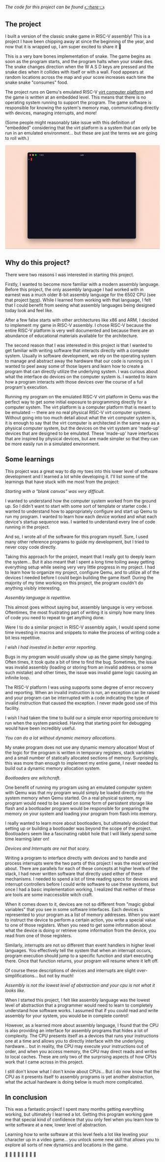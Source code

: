 _The code for this project can be found [👉here👈](https://github.com/bcarlborg/snake-game-in-riscv-assembly)._

## The project

I built a version of the classic snake game in RISC-V assembly! This is a project I have been chipping away at since the beginning of the year, and now that it is wrapped up, I am super excited to share it 🤗

This is a very bare bones implementation of snake. The game begins as soon as the program starts, and the program halts when your snake dies. The snake changes direction when the W A S D keys are pressed and the snake dies when it collides with itself or with a wall. Food appears at random locations across the map and your score increases each time the snake snake "consumes" food.

The project runs on Qemu's emulated RISC-V [virt computer platform](https://www.qemu.org/docs/master/system/riscv/virt.html) and the game is written at an embedded level. This means that there is no operating system running to support the program. The game software is responsible for knowing the system's memory map, communicating directly with devices, managing interrupts, and more!

(Some people might reasonably take issue with this definition of "embedded" considering that the virt platform is a system that can only be run in an emulated environment... but these are just the terms we are going to roll with.)

![snake like game demo](snake-final-demo.gif)

## Why do this project?

There were two reasons I was interested in starting this project.

Firstly, I wanted to become more familiar with a modern assembly language. Before this project, the only assembly language I had worked with in earnest was a much older 8-bit assembly language for the 6502 CPU (see that project [here](https://github.com/bcarlborg/6502-programming)). While I learned from working with that language, I felt that I could benefit from seeing what assembly languages being designed today look and feel like.

After a few false starts with other architectures like x86 and ARM, I decided to implement my game in RISC-V assembly. I chose RISC-V because the entire RISC-V platform is very well documented and because there are an abundance of educational materials available for the architecture.

The second reason that I was interested in this project is that I wanted to get familiar with writing software that interacts directly with a computer system. Usually in software development, we rely on the operating system to manage and abstract away the hardware that our code is running on. I wanted to peel away some of those layers and learn how to create a program that can directly utilize the underlying system. I was curious about what the interface do devices on the computer system is. I wanted to learn how a program interacts with those devices over the course of a full program's execution.

Running my program on the emulated RISC-V virt platform in Qemu was the perfect way to get some initial exposure to programming directly for a computer system. The virt platform is a computer platform that is meant to be emulated -- there are no real physical RISC-V virt computer systems. Without going into too much detail about what the virt computer system is, it is enough to say that the virt computer is architected in the same way as a physical computer system, but the devices on the virt system are 'made-up' devices that are designed to be emulated. These 'made-up' have interfaces that are inspired by physical devices, but are made simpler so that they can be more easily run in a simulated environment.

## Some learnings

This project was a great way to dip my toes into this lower level of software development and I learned a lot while developing it. I'll list some of the learnings that have stuck with me most from the project:

_Starting with a "blank canvas" was very difficult._

I wanted to understand how the computer system worked from the ground up. So I didn't want to start with some sort of template or starter code. I wanted to understand how to appropriately configure and start up Qemu to run my program. I wanted to learn how each device worked and what each device's startup sequence was. I wanted to understand every line of code running in the project.

And so, I wrote all of the software for this program myself. Sure, I used many other reference programs to guide my development, but I tried to never copy code directly.

Taking this approach for the project, meant that I really got to deeply learn the system... But it also meant that I spent a long time toiling away getting everything setup while seeing very very little progress in my project. I had to learn how to organize my project, configure Qemu, and to utilize all of the devices I needed before I could begin building the game itself. During the majority of my time working on this project, the program couldn't do anything visibly interesting.

_Assembly language is repetitive._

This almost goes without saying but, assembly language is very verbose. Oftentimes, the most frustrating part of writing it is simply how many lines of code you need to repeat to get anything done.

Were I to do a similar project in RISC-V assembly again, I would spend some time investing in macros and snippets to make the process of writing code a bit less repetitive.

_I wish I had invested in better error reporting._

Bugs in my program would usually show up as the game simply hanging. Often times, it took quite a bit of time to find the bug. Sometimes, the issue was invalid assembly (loading or storing from an invalid address or some such mistake) and other times, the issue was invalid game logic causing an infinite loop.

The RISC-V platform I was using supports some degree of error recovery and reporting. When an invalid instruction is run, an exception can be raised and your program can be interrupted with a code indicating the type of invalid instruction that caused the exception. I never made good use of this facility.

I wish I had taken the time to build our a simple error reporting procedure to run when the system panicked. Having that starting point for debugging would have been incredibly useful.

_You can do a lot without dynamic memory allocations._

My snake program does not use any dynamic memory allocation! Most of the logic for the program is written in temporary registers, stack variables and a small number of statically allocated sections of memory. Surprisingly, this was more than enough to implement my entire game, I never needed to build out a dynamic memory allocation system.

_Bootloaders are witchcraft._

One benefit of running my program using an emulated computer system with Qemu was that my program would simply be loaded directly into the system memory when Qemu started. On a real physical system, my program would need to be saved on some form of persistent storage like flash and a bootloader program would be responsible for preparing the memory on your system and loading your program from flash into memory.

I really wanted to learn more about bootloaders, but ultimately decided that setting up or building a bootloader was beyond the scope of the project. Bootloaders seem like a fascinating rabbit hole that I will likely spend some time learning later on!

_Devices and Interrupts are not that scary._

Writing a program to interface directly with devices and to handle and process interrupts were the two parts of this project I was the most worried about. There are parallels for each of these concepts at higher levels of the stack, I had never written software that directly used either of these mechanisms. I needed to spend a lot of time reading specs for devices and interrupt controllers before I could write software to use these systems, but once I had a basic implementation working, I realized that neither of these are tools are some inaccessible witch craft.

When it comes down to it, devices are not so different from "magic global variables" that you see in some software interfaces. Each devices is represented to your program as a list of memory addresses. When you want to instruct the device to perform a certain action, you write a special value to one of those registers. When you need to get some information about what the device is doing or retrieve some information from the device, you read from one of those registers.

Similarly, interrupts are not so different than event handlers in higher level languages. You effectively tell the system that when an interrupt occurs, program execution should jump to a specific function and start executing there. Once that function returns, your program will resume where it left off.

Of course these descriptions of devices and interrupts are slight over-simplifications... but not by much!

_Assembly is not the lowest level of abstraction and your cpu is not what it looks like._

When I started this project, I felt like assembly language was the lowest level of abstraction that a programmer would need to learn to completely understand how software works. I assumed that if you could read and write assembly for your system, you would be in complete control!

However, as a learned more about assembly language, I found that the CPU is also providing an interface for assembly programs that hides a lot of complexity. The CPU presents itself as a devices that runs your instructions one at a time and allows you to directly interface with the underlying hardware... but in reality, the CPU may execute your instructions out of order, and when you access memory, the CPU may direct reads and writes to local caches. These are only two of the surprising aspects of how CPUs work that I came across in this project.

I still don't know what I don't know about CPUs... But I do now know that the CPU as it presents itself to assembly programs is yet another abstraction, what the actual hardware is doing below is much more complicated.

## In conclusion

This was a fantastic project! I spent many months getting everything working, but ultimately I learned a lot. Getting this program working gave me that special kind of confidence that you only feel when you learn how to write software at a new, lower level of abstraction.

Learning how to write software at this level feels a lot like leveling your character up in a video game... you unlock some new skill that allows you to explore all sorts of new dynamics and locations in the game.

🐍 🐍 🐍 🐍 🐍 🐍 🐍 🐍
